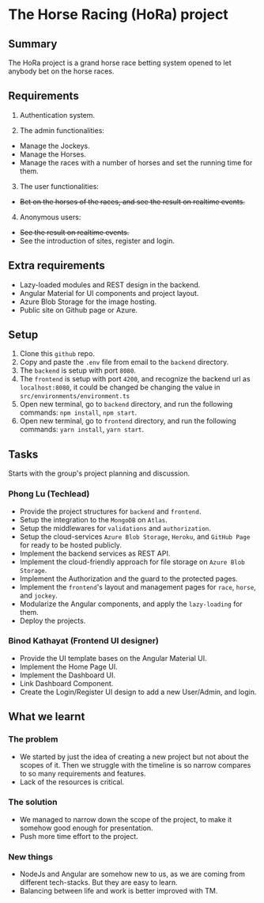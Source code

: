 # The Horse Racing (HoRa) project

## Summary

The HoRa project is a grand horse race betting system opened to let anybody bet on the horse races.

## Requirements

1. Authentication system.


2. The admin functionalities:
- Manage the Jockeys.
- Manage the Horses.
- Manage the races with a number of horses and set the running time for them.

3. The user functionalities:
- ~~Bet on the horses of the races, and see the result on realtime events.~~

4. Anonymous users:
- ~~See the result on realtime events.~~
- See the introduction of sites, register and login.

## Extra requirements
- Lazy-loaded modules and REST design in the backend.
- Angular Material for UI components and project layout.
- Azure Blob Storage for the image hosting.
- Public site on Github page or Azure.

## Setup

1. Clone this `github` repo.
2. Copy and paste the `.env` file from email to the `backend` directory.
3. The `backend` is setup with port `8080`.
4. The `frontend` is setup with port `4200`, and recognize the backend url as `localhost:8080`, it could be changed be changing the value in `src/environments/environment.ts`
5. Open new terminal, go to `backend` directory, and run the following commands: `npm install`, `npm start`.
6. Open new terminal, go to `frontend` directory, and run the following commands: `yarn install`, `yarn start`.

## Tasks

Starts with the group's project planning and discussion.

### Phong Lu (Techlead)
- Provide the project structures for `backend` and `frontend`.
- Setup the integration to the `MongoDB` on `Atlas`.
- Setup the middlewares for `validations` and `authorization`.
- Setup the cloud-services `Azure Blob Storage`, `Heroku`, and `GitHub Page` for ready to be hosted publicly.
- Implement the backend services as REST API.
- Implement the cloud-friendly approach for file storage on `Azure Blob Storage`.
- Implement the Authorization and the guard to the protected pages.
- Implement the `frontend`'s layout and management pages for `race`, `horse`, and `jockey`.
- Modularize the Angular components, and apply the `lazy-loading` for them.
- Deploy the projects.

### Binod Kathayat (Frontend UI designer)
- Provide the UI template bases on the Angular Material UI.
- Implement the Home Page UI.
- Implement the Dashboard UI.
- Link Dashboard Component.
- Create the Login/Register UI design to add a new User/Admin, and login.

## What we learnt

### The problem
- We started by just the idea of creating a new project but not about the scopes of it. Then we struggle with the timeline is so narrow compares to so many requirements and features.
- Lack of the resources is critical.

### The solution
- We managed to narrow down the scope of the project, to make it somehow good enough for presentation.
- Push more time effort to the project.

### New things
- NodeJs and Angular are somehow new to us, as we are coming from different tech-stacks. But they are easy to learn.
- Balancing between life and work is better improved with TM.